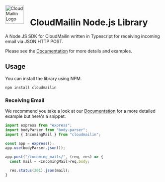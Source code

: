 <a href="https://www.cloudmailin.com">
  <img src="https://assets.cloudmailin.com/assets/favicon.png" alt="CloudMailin Logo" height="60" align="left" style="margin-right: 20px;" title="CloudMailin">
</a>

# CloudMailin Node.js Library

A Node.JS SDK for CloudMailin written in Typescript for receiving
incoming email via JSON HTTP POST.

Please see the [Documentation](https://docs.cloudmailin.com) for more details and examples.

## Usage

You can install the library using NPM.

```sh
npm install cloudmailin
```

### Receiving Email

We recommend you take a look at our
[Documentation](https://docs.cloudmailin.com/receiving_email/examples/node/)
for a more detailed example but here's a snippet:

```typescript
import express from "express";
import bodyParser from "body-parser";
import { IncomingMail } from "cloudmailin";

const app = express();
app.use(bodyParser.json());

app.post("/incoming_mails/", (req, res) => {
  const mail = <IncomingMail>req.body;

  res.status(201).json(mail);
}
```
